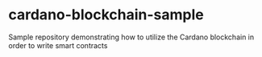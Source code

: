 # cardano-blockchain-sample
Sample repository demonstrating how to utilize the Cardano blockchain in order to write smart contracts
